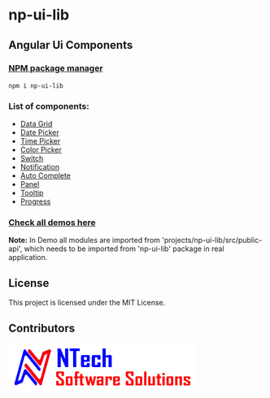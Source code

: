 # np-ui-lib  
## Angular Ui Components  
### [NPM package manager](https://www.npmjs.com/package/np-ui-lib)
````
npm i np-ui-lib
````
### List of components:
* [Data Grid](https://github.com/NilavPatel/np-ui-package/wiki/Data-Grid)
* [Date Picker](https://github.com/NilavPatel/np-ui-package/wiki/Date-Picker)
* [Time Picker](https://github.com/NilavPatel/np-ui-package/wiki/Time-Picker)
* [Color Picker](https://github.com/NilavPatel/np-ui-package/wiki/Color-Picker)
* [Switch](https://github.com/NilavPatel/np-ui-package/wiki/Switch)
* [Notification](https://github.com/NilavPatel/np-ui-package/wiki/Notification)
* [Auto Complete](https://github.com/NilavPatel/np-ui-package/wiki/Auto-Complete)
* [Panel](https://github.com/NilavPatel/np-ui-package/wiki/Panel)
* [Tooltip](https://github.com/NilavPatel/np-ui-package/wiki/Tooltip)
* [Progress](https://github.com/NilavPatel/np-ui-package/wiki/Progress)
### [Check all demos here](https://github.com/NilavPatel/np-ui-package/tree/master/src/app)
**Note:** In Demo all modules are imported from 'projects/np-ui-lib/src/public-api', which needs to be imported from 'np-ui-lib' package in real application.
## License
This project is licensed under the MIT License.
## Contributors
![](https://raw.githubusercontent.com/NilavPatel/nilavpatel.github.io/master/images/logo-large.png)